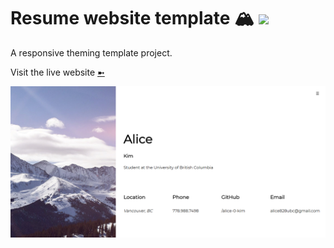 # Resume website template :mountain_snow: ![](https://travis-ci.org/alice-0-kim/alice-0-kim.github.io.svg?branch=master)

A responsive theming template project.

Visit the live website [&#10172;](https://alice-0-kim.github.io)

![screenshot](/images/screenshot.png)

